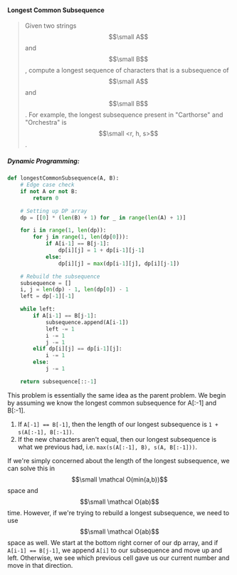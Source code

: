 #### Longest Common Subsequence

> Given two strings $$\small A$$ and $$\small B$$, compute a longest sequence of characters that is a subsequence of $$\small A$$ and $$\small B$$. For example, the longest subsequence present in "Carthorse" and "Orchestra" is $$\small <r, h, s>$$.

##### Dynamic Programming:

```py
def longestCommonSubsequence(A, B):
    # Edge case check
    if not A or not B:
        return 0

    # Setting up DP array
    dp = [[0] * (len(B) + 1) for _ in range(len(A) + 1)]

    for i in range(1, len(dp)):
        for j in range(1, len(dp[0])):
            if A[i-1] == B[j-1]:
                dp[i][j] = 1 + dp[i-1][j-1]
            else:
                dp[i][j] = max(dp[i-1][j], dp[i][j-1])

    # Rebuild the subsequence
    subsequence = []
    i, j = len(dp) - 1, len(dp[0]) - 1
    left = dp[-1][-1]

    while left:
        if A[i-1] == B[j-1]:
            subsequence.append(A[i-1])
            left -= 1
            i -= 1
            j -= 1
        elif dp[i][j] == dp[i-1][j]:
            i -= 1
        else:
            j -= 1

    return subsequence[::-1]
```

This problem is essentially the same idea as the parent problem. We begin by assuming we know the longest common subsequence for A\[:-1\] and B\[:-1\]. 

1. If `A[-1] == B[-1]`, then the length of our longest subsequence is `1 + s(A[:-1], B[:-1])`. 
2. If the new characters aren't equal, then our longest subsequence is what we previous had, i.e. `max(s(A[:-1], B), s(A, B[:-1]))`.

If we're simply concerned about the length of the longest subsequence, we can solve this in $$\small \mathcal O(min(a,b))$$ space and $$\small \mathcal O(ab)$$ time. However, if we're trying to rebuild a longest subsequence, we need to use $$\small \mathcal O(ab)$$ space as well. We start at the bottom right corner of our dp array, and if `A[i-1] == B[j-1]`, we append `A[i]` to our subsequence and move up and left. Otherwise, we see which previous cell gave us our current number and move in that direction.



